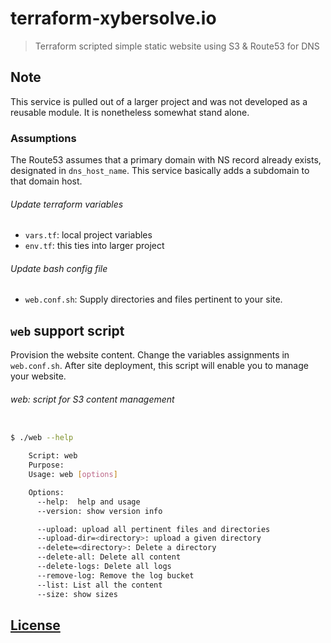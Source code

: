 # terraform-xybersolve.io

> Terraform scripted simple static website using S3 & Route53 for DNS

## Note
This service is pulled out of a larger project and was not developed as a
reusable module. It is nonetheless somewhat stand alone.

### Assumptions
The Route53 assumes that a primary domain with NS record already exists,
designated in `dns_host_name`. This service basically adds a subdomain
to that domain host.

###### Update terraform variables
* `vars.tf`: local project variables
* `env.tf`: this ties into larger project

###### Update bash config file
* `web.conf.sh`: Supply directories and files pertinent to your site.

## `web` support script
Provision the website content. Change the variables assignments in `web.conf.sh`.
After site deployment, this script will enable you to manage your website.

###### web: script for S3 content management

```sh

$ ./web --help

    Script: web
    Purpose:
    Usage: web [options]

    Options:
      --help:  help and usage
      --version: show version info

      --upload: upload all pertinent files and directories
      --upload-dir=<directory>: upload a given directory
      --delete=<directory>: Delete a directory
      --delete-all: Delete all content
      --delete-logs: Delete all logs
      --remove-log: Remove the log bucket
      --list: List all the content
      --size: show sizes

```

## [License](LICENSE.md)
